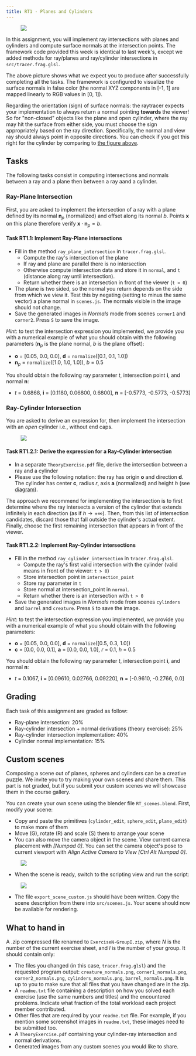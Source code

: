 ```yaml
---
title: RT1 - Planes and Cylinders
---
```


<figure id="exp-primitives"><img src="doc/expected_primitives.jpg"></img></figure>

In this assignment, you will implement ray intersections with planes and cylinders and compute surface normals at the intersection points. The framework code provided this week is identical to last week's, except we added methods for ray/planes and ray/cylinder intersections in `src/tracer.frag.glsl`.


The above picture shows what we expect you to produce after successfully completing all the tasks. The framework is configured to visualize the surface normals in false color (the normal XYZ components in [-1, 1] are mapped linearly to RGB values in [0, 1]).

Regarding the orientation (sign) of surface normals: the raytracer expects your implementation to always return a normal pointing **towards** the viewer! So for "non-closed" objects like the plane and open cylinder, where the ray may hit the surface from either side, you must choose the sign appropriately based on the ray direction. Specifically, the normal and view ray should always point in opposite directions. You can check if you got this right for the cylinder by comparing to [the figure above](#exp-primitives).

## Tasks

The following tasks consist in computing intersections and normals between a ray and a plane then between a ray aand a cylinder.

### Ray-Plane Intersection

First, you are asked to implement the intersection of a ray with a plane defined by its normal $\mathbf{n}_p$ (normalized) and offset along its normal $b$. Points $\mathbf{x}$ on this plane therefore verify $\mathbf{x} \cdot \mathbf{n}_p = b$.

<div class="box task">

#### Task RT1.1: Implement Ray-Plane intersections

* Fill in the method `ray_plane_intersection` in `tracer.frag.glsl`.
	* Compute the ray's intersection of the plane
	* If ray and plane are parallel there is no intersection
	* Otherwise compute intersection data and store it in `normal`, and `t` (distance along ray until intersection).
	* Return whether there is an intersection in front of the viewer (`t > 0`)
* The plane is two sided, so the normal you return depends on the side from which we view it. Test this by negating (setting to minus the same vector) a plane normal in `scenes.js`. The normals visible in the image should not change.
* Save the generated images in *Normals* mode from scenes `corner1` and `corner2`. Press `S` to save the image.

*Hint*: to test the intersection expression you implemented, we provide you with a numerical example of what you should obtain with the following parameters ($\mathbf{n}_p$ is the plane normal, $b$ is the plane offset):

* $\mathbf{o}$ = [0.05, 0.0, 0.0], $\mathbf{d}$ = `normalize`([0.1, 0.1, 1.0])
* $\mathbf{n}_p$ = `normalize`([1.0, 1.0, 1.0]), $b$ = 0.5

You should obtain the following ray parameter $t$, intersection point $\mathbf{i}$, and normal $\mathbf{n}$:

* $t$ = 0.6868, $\mathbf{i}$ = [0.1180, 0.06800, 0.6800], $\mathbf{n}$ = [-0.5773, -0.5773, -0.5773] 

</div>

### Ray-Cylinder Intersection

You are asked to derive an expression for, then implement the intersection with an *open* cylinder i.e., without end caps. 

<figure id="fig-cylinders"><img src="doc/cyl_diagram.png"></img></figure>

<div class="box task">

#### Task RT1.2.1: Derive the expression for a Ray-Cylinder intersection

* In a separate `TheoryExercise.pdf` file, derive the intersection between a ray and a cylinder
* Please use the following notation: the ray has origin $\mathbf{o}$ and direction $\mathbf{d}$. The cylinder has center $\mathbf{c}$, radius $r$, axis $\mathbf{a}$ (normalized) and height $h$ (see [diagram](#fig-cylinders)).

</div>

The approach we recommend for implementing the intersection is to first determine where the ray intersects a version of the cylinder that extends infinitely in each direction (as if $h\rightarrow +\infty$). Then, from this list of intersection candidates, discard those that fall outside the cylinder's actual extent. Finally, choose the first remaining intersection that appears in front of the viewer.

<div class="box task">

#### Task RT1.2.2: Implement Ray-Cylinder intersections

* Fill in the method `ray_cylinder_intersection` in `tracer.frag.glsl`.
	* Compute the ray's first valid intersection with the cylinder (valid means in front of the viewer: `t > 0`)
	* Store intersection point in `intersection_point`
	* Store ray parameter in `t`
	* Store normal at intersection_point in `normal`.
	* Return whether there is an intersection with `t > 0`
* Save the generated images in *Normals* mode from scenes `cylinders` and `barrel` and `creature`. Press `S` to save the image.


*Hint*: to test the intersection expression you implemented, we provide you with a numerical example of what you should obtain with the following parameters:

* $\mathbf{o}$ = [0.05, 0.0, 0.0], $\mathbf{d}$ = `normalize`([0.5, 0.3, 1.0])
* $\mathbf{c}$ = [0.0, 0.0, 0.1], $\mathbf{a}$ = [0.0, 0.0, 1.0], $r$ = 0.1, $h$ = 0.5

You should obtain the following ray parameter $t$, intersection point $\mathbf{i}$, and normal $\mathbf{n}$:

* $t$ = 0.1067, $\mathbf{i}$ = [0.09610, 0.02766, 0.09220], $\mathbf{n}$ = [-0.9610, -0.2766, 0.0] 

</div>

## Grading

Each task of this assignment are graded as follow:

* Ray-plane intersection: 20%
* Ray-cylinder intersection + normal derivations (theory exercise): 25%
* Ray-cylinder intersection implementation: 40%
* Cylinder normal implementation: 15%


## Custom scenes

Composing a scene out of planes, spheres and cylinders can be a creative puzzle.
We invite you to try making your own scenes and share them.
This part is not graded, but if you submit your custom scenes we will showcase them in the course gallery.

You can create your own scene using the blender file `RT_scenes.blend`.
First, modify your scene:

* Copy and paste the primitives (`cylinder_edit`, `sphere_edit`, `plane_edit`) to make more of them
* Move (G), rotate (R) and scale (S) them to arrange your scene
* You can also move the camera object in the scene. View current camera placement with *[Numpad 0]*. You can set the camera object's pose to current viewport with *Align Active Camera to View [Ctrl Alt Numpad 0]*.

<figure><img src="doc/blender_custom_scene_1.jpg"></img></figure>

* When the scene is ready, switch to the scripting view and run the script:

<figure><img src="doc/blender_custom_scene_2.jpg"></img></figure>

* The file `export_scene_custom.js` should have been written. Copy the scene description from there into `src/scenes.js`. Your scene should now be available for rendering.



## What to hand in

A .zip compressed file renamed to `ExerciseN-GroupI.zip`, where *N* is the number of the current exercise sheet, and *I* is the number of your group.
It should contain only:

* The files you changed (in this case, `tracer.frag.glsl`) and the requested program output: `creature_normals.png`, `corner1_normals.png`, `corner2_normals.png`, `cylinders_normals.png`, `barrel_normals.png`. It is up to you to make sure that all files that you have changed are in the zip.
* A `readme.txt` file containing a description on how you solved each exercise (use the same numbers and titles)
and the encountered problems. Indicate what fraction of the total workload each project member contributed.
* Other files that are required by your `readme.txt` file. For example, if you mention some screenshot images in `readme.txt`, these images need to be submitted too.
* A `TheoryExercise.pdf` containing your cylinder-ray intersection and normal derivations.
* Generated images from any custom scenes you would like to share.
